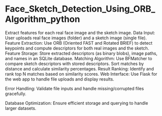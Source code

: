 # Face_Sketch_Detection_Using_ORB_Algorithm_python

Extract features for each real face image and the sketch image.
Data Input:
User uploads real face images (folder) and a sketch image (single file).
Feature Extraction:
Use ORB (Oriented FAST and Rotated BRIEF) to detect keypoints and compute descriptors for both real images and the sketch.
Feature Storage:
Store extracted descriptors (as binary blobs), image paths, and names in an SQLite database.
Matching Algorithm:
Use BFMatcher to compare sketch descriptors with stored descriptors.
Sort matches by distance and calculate similarity percentages.
Result Ranking:
Identify and rank top N matches based on similarity scores.
Web Interface:
Use Flask for the web app to handle file uploads and display results.

Error Handling:
Validate file inputs and handle missing/corrupted files gracefully.

Database Optimization:
Ensure efficient storage and querying to handle larger datasets.
